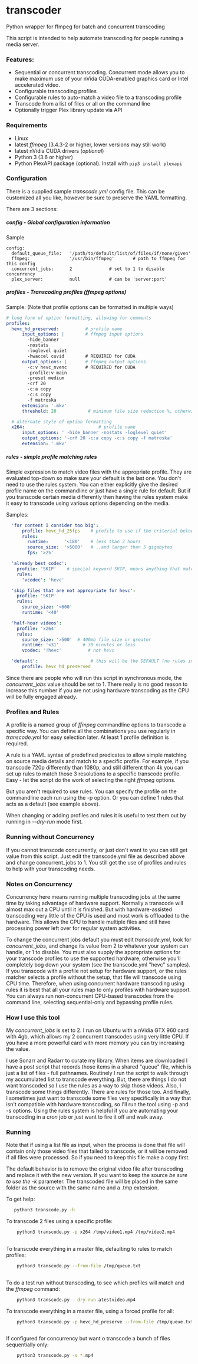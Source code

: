 # transcoder

Python wrapper for ffmpeg for batch and concurrent transcoding

This script is intended to help automate transcoding for people running a media server.

### Features:
* Sequential or concurrent transcoding. Concurrent mode allows you to make maximum use of your 
nVida CUDA-enabled graphics card or Intel accelerated video.
* Configurable transcoding profiles
* Configurable rules to auto-match a video file to a transcoding profile
* Transcode from a list of files or all on the command line
* Optionally trigger Plex library update via API

### Requirements

* Linux
* latest *ffmpeg* (3.4.3-2 or higher, lower versions may still work)
* latest nVidia CUDA drivers (_optional_)
* Python 3 (3.6 or higher)
* Python PlexAPI package (optional).  Install with `pip3 install plexapi`

### Configuration

There is a supplied sample *transcode.yml* config file.  This can be customized all you like, however be
sure to preserve the YAML formatting.

There are 3 sections:

##### config - Global configuration information

Sample
``` 
config:
  default_queue_file:   '/path/to/default/list/of/files/if/none/given'
  ffmpeg:               '/usr/bin/ffmpeg'       # path to ffmpeg for this config
  concurrent_jobs:      2              # set to 1 to disable concurrency
  plex_server:          null           # can be 'server:port'
```

##### profiles - Transcoding profiles (ffmpeg options)

Sample: (Note that profile options can be formatted in multiple ways)
```yml
# long form of option formatting, allowing for comments
profiles:
  hevc_hd_preserved:          # profile name
      input_options: |        # ffmpeg input options
        -hide_banner
        -nostats
        -loglevel quiet
        -hwaccel cuvid        # REQUIRED for CUDA
      output_options: |       # ffmpeg output options
        -c:v hevc_nvenc       # REQUIRED for CUDA
        -profile:v main
        -preset medium
        -crf 20
        -c:a copy
        -c:s copy
        -f matroska
      extension: '.mkv'
      threshold: 20            # minimum file size reduction %, otherwise keep original

  # alternate style of option formatting
  x264:                            # profile name
      input_options: ' -hide_banner -nostats -loglevel quiet'
      output_options: '-crf 20 -c:a copy -c:s copy -f matroska'
      extension: '.mkv'


```
##### rules - simple profile matching rules

Simple expression to match video files with the appropriate profile. They are evaluated top-down so
make sure your default is the last one. You don't need to use the rules system. You can either
explicitly give the desired profile name on the commandline or just have a single rule for default.
But if you transcode certain media differently then having the rules system make it easy to transcode
using various options depending on the media.

Samples:
```yml
  'for content I consider too big':
      profile: hevc_hd_25fps    # profile to use if the criterial below match
      rules:
        runtime:      '<180'    # less than 3 hours
        source_size:  '>5000'   # ..and larger than 5 gigabytes
        fps: '>25'

  'already best codec':
    profile: 'SKIP'    # special keyword SKIP, means anything that matches this rule won't get transcoded
    rules:
      'vcodec': 'hevc'

  'skip files that are not appropriate for hevc':
    profile: 'SKIP'
    rules:
      source_size: '<600'
      runtime: '<40'

  'half-hour videos':
    profile: 'x264'
    rules:
      source_size: '>500'  # 400mb file size or greater
      runtime: '<31'         # 30 minutes or less
      vcodec: '!hevc'	       # not hevc

  'default':                    # this will be the DEFAULT (no rules implies a match)
      profile: hevc_hd_preserved
```
Since there are people who will run this script in synchronous mode, the *concurrent_jobs* value should be set to 1.
There really is no good reason to increase this number if you are not using hardware transcoding as the CPU will be
fully engaged already.


### Profiles and Rules

A profile is a named group of *ffmpeg* commandline options to transcode a specific way. You can
define all the combinations you use regularly in *transcode.yml* for easy selection later.
At least 1 profile definition is required.

A rule is a YAML syntax of predefined predicates to allow simple matching on source media details
and match to a specific profile.  For example, if you transcode 720p differently than 1080p, and still different
than 4k you can set up rules to match those 3 resolutions to a specific transcode profile.
Easy - let the script do the work of selecting the right *ffmpeg* options.

But you aren't required to use rules.  You can specify the profile on the commandline each
run using the -p option. Or you can define 1 rules that acts as a default (see example above).

When changing or adding profiles and rules it is useful to test them out by running in *--dry-run* mode first.

### Running without Concurrency
If you cannot transcode concurrently, or just don't want to you can still get value from this script.  Just edit the transcode.yml file as described above and change concurrent_jobs to 1.  You still get the use of profiles
and rules to help with your transcoding needs.

### Notes on Concurrency

Concurrency here means running multiple transcoding jobs at the same time by taking advantage of hardware support.
Normally a transcode will almost max out a CPU until it is finished. But with hardware-assisted transcoding
very little of the CPU is used and most work is offloaded to the hardware. This allows the CPU to handle
multiple files and still have processing power left over for regular system activities.

To change the concurrent jobs default you must edit *transcode.yml*, look for *concurrent_jobs*, and 
change its value from 2 to whatever your system can handle, or 1 to disable. You must also supply the
appropriate options for your transcode profiles to use the supported hardware, otherwise you'll
completely bog down your system (see the transcode.yml "hevc" samples). If you transcode with a profile not
setup for hardware support, or the rules matcher selects a profile without the setup, that file will
transcode using CPU time. Therefore, when using concurrent hardware transcoding using rules it is best that all your rules map
to only profiles with hardware support.  You can always run non-concurrent CPU-based transcodes from
the command line, selecting sequential-only and bypassing profile rules.


### How I use this tool
My *concurrent_jobs* is set to 2.  I run on Ubuntu with a nVidia GTX 960 card with 4gb, which allows my 2 concurrent transcodes using very little CPU.
If you have a more powerful card with more memory you can try increasing the value.

I use Sonarr and Radarr to curate my library.  When items are downloaded I have a post script that records those items in a shared "queue" file, which is just a list of files - full pathnames.
Routinely I run the script to walk through my accumulated list to transcode everything. But, there are things I do not want transcoded so I use the rules as a way to skip those videos.
Also, I transcode some things differently. There are rules for those too.  And finally, I 
sometimes just want to transcode some files very specifically in a way that isn't compatible
with hardware transcoding, so I'll run the tool using -p and -s options.  Using the rules system is helpful if you are automating
your transcoding in a _cron_ job or just want to fire it off and walk away.

### Running

Note that if using a list file as input, when the process is done that file will contain only those
video files that failed to transcode, or it will be removed if all files were processed. So if you need to keep
this file make a copy first.

The default behavior is to remove the original video file after transcoding and replace it with the new version.
If you want to keep the source *be sure to use the -k* parameter.  The transcoded file will be placed in the same
folder as the source with the same name and a .tmp extension.

To get help:
```bash
   python3 transcode.py -h
```

To transcode 2 files using a specific profile:
```bash
    python3 transcode.py -p x264 /tmp/video1.mp4 /tmp/video2.mp4
    
```

To transcode everything in a master file, defaulting to rules to match profiles:
```bash
    python3 transcode.py --from-file /tmp/queue.txt
    
```
To do a test run without transcoding, to see which profiles will match and the *ffmpeg* command:
```bash
    python3 transcode.py --dry-run atestvideo.mp4

```

To transcode everything in a master file, using a forced profile for all:
```bash
    python3 transcode.py -p hevc_hd_preserve --from-file /tmp/queue.txt
    
```

If configured for concurrency but want o transcode a bunch of files sequentially only:
```bash
    python3 transcode.py -s *.mp4
```